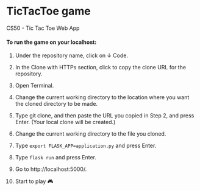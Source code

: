 # TicTacToe game

CS50 - Tic Tac Toe Web App

#### To run the game on your localhost:

1. Under the repository name, click on &darr; Code.

2. In the Clone with HTTPs section, click to copy the clone URL for the repository.

3. Open Terminal.

4. Change the current working directory to the location where you want the cloned directory to be made.

5. Type git clone, and then paste the URL you copied in Step 2, and press Enter. (Your local clone will be created.)

6. Change the current working directory to the file you cloned.

7. Type `export FLASK_APP=application.py` and press Enter.

8. Type `flask run` and press Enter.

9. Go to http://localhost:5000/.

10. Start to play :video_game:



